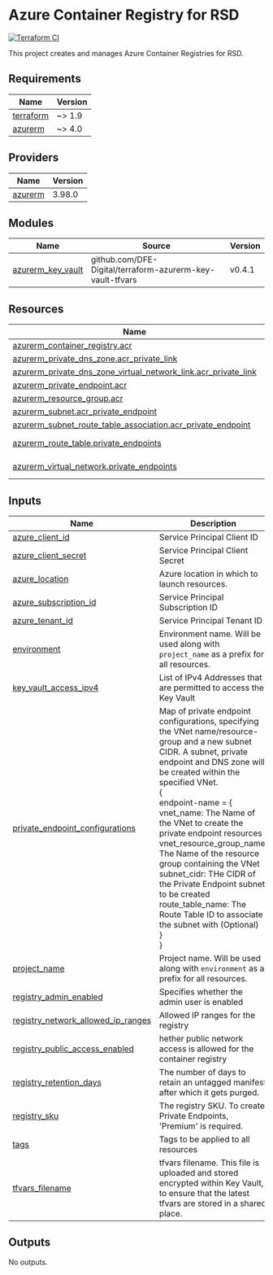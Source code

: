 # Azure Container Registry for RSD

[![Terraform CI](https://github.com/DFE-Digital/rsd-acr/actions/workflows/continuous-integration-terraform.yml/badge.svg?branch=main)](https://github.com/DFE-Digital/rsd-acr/actions/workflows/continuous-integration-terraform.yml?branch=main)

This project creates and manages Azure Container Registries for RSD.

<!-- BEGIN_TF_DOCS -->
## Requirements

| Name | Version |
|------|---------|
| <a name="requirement_terraform"></a> [terraform](#requirement\_terraform) | ~> 1.9 |
| <a name="requirement_azurerm"></a> [azurerm](#requirement\_azurerm) | ~> 4.0 |

## Providers

| Name | Version |
|------|---------|
| <a name="provider_azurerm"></a> [azurerm](#provider\_azurerm) | 3.98.0 |

## Modules

| Name | Source | Version |
|------|--------|---------|
| <a name="module_azurerm_key_vault"></a> [azurerm\_key\_vault](#module\_azurerm\_key\_vault) | github.com/DFE-Digital/terraform-azurerm-key-vault-tfvars | v0.4.1 |

## Resources

| Name | Type |
|------|------|
| [azurerm_container_registry.acr](https://registry.terraform.io/providers/hashicorp/azurerm/latest/docs/resources/container_registry) | resource |
| [azurerm_private_dns_zone.acr_private_link](https://registry.terraform.io/providers/hashicorp/azurerm/latest/docs/resources/private_dns_zone) | resource |
| [azurerm_private_dns_zone_virtual_network_link.acr_private_link](https://registry.terraform.io/providers/hashicorp/azurerm/latest/docs/resources/private_dns_zone_virtual_network_link) | resource |
| [azurerm_private_endpoint.acr](https://registry.terraform.io/providers/hashicorp/azurerm/latest/docs/resources/private_endpoint) | resource |
| [azurerm_resource_group.acr](https://registry.terraform.io/providers/hashicorp/azurerm/latest/docs/resources/resource_group) | resource |
| [azurerm_subnet.acr_private_endpoint](https://registry.terraform.io/providers/hashicorp/azurerm/latest/docs/resources/subnet) | resource |
| [azurerm_subnet_route_table_association.acr_private_endpoint](https://registry.terraform.io/providers/hashicorp/azurerm/latest/docs/resources/subnet_route_table_association) | resource |
| [azurerm_route_table.private_endpoints](https://registry.terraform.io/providers/hashicorp/azurerm/latest/docs/data-sources/route_table) | data source |
| [azurerm_virtual_network.private_endpoints](https://registry.terraform.io/providers/hashicorp/azurerm/latest/docs/data-sources/virtual_network) | data source |

## Inputs

| Name | Description | Type | Default | Required |
|------|-------------|------|---------|:--------:|
| <a name="input_azure_client_id"></a> [azure\_client\_id](#input\_azure\_client\_id) | Service Principal Client ID | `string` | n/a | yes |
| <a name="input_azure_client_secret"></a> [azure\_client\_secret](#input\_azure\_client\_secret) | Service Principal Client Secret | `string` | n/a | yes |
| <a name="input_azure_location"></a> [azure\_location](#input\_azure\_location) | Azure location in which to launch resources. | `string` | n/a | yes |
| <a name="input_azure_subscription_id"></a> [azure\_subscription\_id](#input\_azure\_subscription\_id) | Service Principal Subscription ID | `string` | n/a | yes |
| <a name="input_azure_tenant_id"></a> [azure\_tenant\_id](#input\_azure\_tenant\_id) | Service Principal Tenant ID | `string` | n/a | yes |
| <a name="input_environment"></a> [environment](#input\_environment) | Environment name. Will be used along with `project_name` as a prefix for all resources. | `string` | n/a | yes |
| <a name="input_key_vault_access_ipv4"></a> [key\_vault\_access\_ipv4](#input\_key\_vault\_access\_ipv4) | List of IPv4 Addresses that are permitted to access the Key Vault | `list(string)` | n/a | yes |
| <a name="input_private_endpoint_configurations"></a> [private\_endpoint\_configurations](#input\_private\_endpoint\_configurations) | Map of private endpoint configurations, specifying the VNet name/resource-group and a new subnet CIDR. A subnet, private endpoint and DNS zone will be created within the specified VNet.<br/>  {<br/>    endpoint-name = {<br/>      vnet\_name: The Name of the VNet to create the private endpoint resources<br/>      vnet\_resource\_group\_name: The Name of the resource group containing the VNet<br/>      subnet\_cidr: THe CIDR of the Private Endpoint subnet to be created<br/>      route\_table\_name: The Route Table ID to associate the subnet with (Optional)<br/>    }<br/>  } | <pre>map(object({<br/>    vnet_name                       = string<br/>    vnet_resource_group_name        = string<br/>    subnet_cidr                     = string<br/>    subnet_route_table_name         = optional(string, null)<br/>    create_acr_privatelink_dns_zone = optional(bool, true)<br/>  }))</pre> | `{}` | no |
| <a name="input_project_name"></a> [project\_name](#input\_project\_name) | Project name. Will be used along with `environment` as a prefix for all resources. | `string` | n/a | yes |
| <a name="input_registry_admin_enabled"></a> [registry\_admin\_enabled](#input\_registry\_admin\_enabled) | Specifies whether the admin user is enabled | `bool` | `false` | no |
| <a name="input_registry_network_allowed_ip_ranges"></a> [registry\_network\_allowed\_ip\_ranges](#input\_registry\_network\_allowed\_ip\_ranges) | Allowed IP ranges for the registry | `list(string)` | `[]` | no |
| <a name="input_registry_public_access_enabled"></a> [registry\_public\_access\_enabled](#input\_registry\_public\_access\_enabled) | hether public network access is allowed for the container registry | `bool` | `false` | no |
| <a name="input_registry_retention_days"></a> [registry\_retention\_days](#input\_registry\_retention\_days) | The number of days to retain an untagged manifest after which it gets purged. | `number` | `7` | no |
| <a name="input_registry_sku"></a> [registry\_sku](#input\_registry\_sku) | The registry SKU. To create Private Endpoints, 'Premium' is required. | `string` | `"Basic"` | no |
| <a name="input_tags"></a> [tags](#input\_tags) | Tags to be applied to all resources | `map(string)` | `{}` | no |
| <a name="input_tfvars_filename"></a> [tfvars\_filename](#input\_tfvars\_filename) | tfvars filename. This file is uploaded and stored encrypted within Key Vault, to ensure that the latest tfvars are stored in a shared place. | `string` | n/a | yes |

## Outputs

No outputs.
<!-- END_TF_DOCS -->
